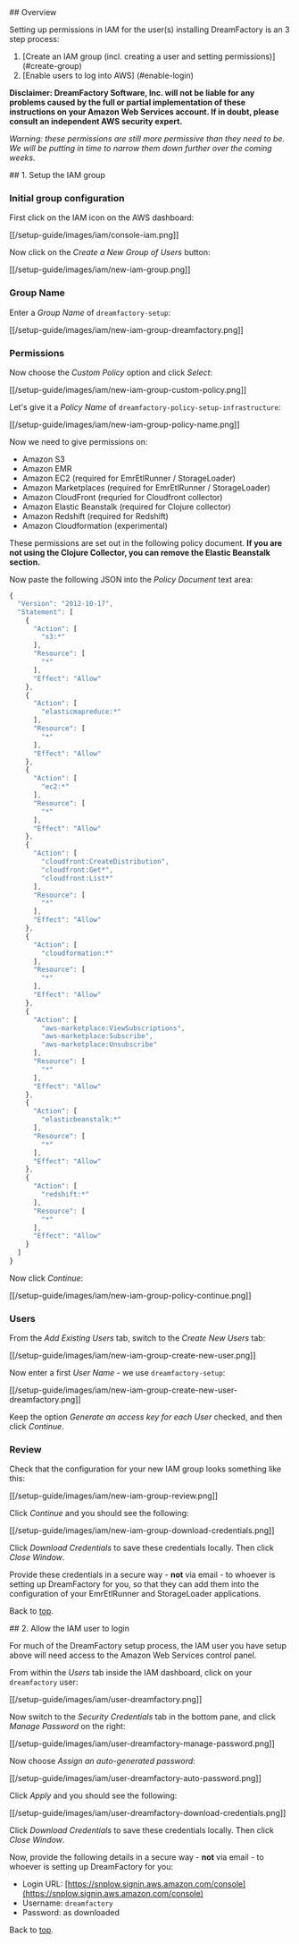 <a name="top" />
## Overview

Setting up permissions in IAM for the user(s) installing DreamFactory is an 3 step process:

1. [Create an IAM group (incl. creating a user and setting permissions)] (#create-group)
2. [Enable users to log into AWS] (#enable-login)


**Disclaimer: DreamFactory Software, Inc. will not be liable for any problems caused by the full or partial implementation of these instructions on your Amazon Web Services account. If in doubt, please consult an independent AWS security expert.**

_Warning: these permissions are still more permissive than they need to be. We will be putting in time to narrow them down further over the coming weeks._

<a name="create-group" />
## 1. Setup the IAM group

### Initial group configuration

First click on the IAM icon on the AWS dashboard:

[[/setup-guide/images/iam/console-iam.png]]

Now click on the _Create a New Group of Users_ button:

[[/setup-guide/images/iam/new-iam-group.png]]

### Group Name

Enter a _Group Name_ of `dreamfactory-setup`:

[[/setup-guide/images/iam/new-iam-group-dreamfactory.png]]

### Permissions

Now choose the _Custom Policy_ option and click _Select_:

[[/setup-guide/images/iam/new-iam-group-custom-policy.png]]

Let's give it a _Policy Name_ of `dreamfactory-policy-setup-infrastructure`:

[[/setup-guide/images/iam/new-iam-group-policy-name.png]]

Now we need to give permissions on:

* Amazon S3
* Amazon EMR
* Amazon EC2 (required for EmrEtlRunner / StorageLoader)
* Amazon Marketplaces (required for EmrEtlRunner / StorageLoader)
* Amazon CloudFront (requried for Cloudfront collector)
* Amazon Elastic Beanstalk (required for Clojure collector)
* Amazon Redshift (required for Redshift)
* Amazon Cloudformation (experimental)


These permissions are set out in the following policy document. **If you are not using the Clojure Collector, you can remove the Elastic Beanstalk section.**

Now paste the following JSON into the _Policy Document_ text area:

```javascript
{
  "Version": "2012-10-17",
  "Statement": [
    {
      "Action": [
        "s3:*"
      ],
      "Resource": [
        "*"
      ],
      "Effect": "Allow"
    },
    {
      "Action": [
        "elasticmapreduce:*"
      ],
      "Resource": [
        "*"
      ],
      "Effect": "Allow"
    },
    {
      "Action": [
        "ec2:*"
      ],
      "Resource": [
        "*"
      ],
      "Effect": "Allow"
    },
    {
      "Action": [
        "cloudfront:CreateDistribution",
        "cloudfront:Get*",
        "cloudfront:List*"
      ],
      "Resource": [
        "*"
      ],
      "Effect": "Allow"
    },
    {
      "Action": [
        "cloudformation:*"
      ],
      "Resource": [
        "*"
      ],
      "Effect": "Allow"
    },
    {
      "Action": [
        "aws-marketplace:ViewSubscriptions",
        "aws-marketplace:Subscribe",
        "aws-marketplace:Unsubscribe"
      ],
      "Resource": [
        "*"
      ],
      "Effect": "Allow"
    },
    {
      "Action": [
        "elasticbeanstalk:*"
      ],
      "Resource": [
        "*"
      ],
      "Effect": "Allow"
    },
    {
      "Action": [
        "redshift:*"
      ],
      "Resource": [
        "*"
      ],
      "Effect": "Allow"
    }
  ]
}
```

Now click _Continue_:

[[/setup-guide/images/iam/new-iam-group-policy-continue.png]]

### Users

From the _Add Existing Users_ tab, switch to the _Create New Users_ tab:

[[/setup-guide/images/iam/new-iam-group-create-new-user.png]]

Now enter a first _User Name_ - we use `dreamfactory-setup`:

[[/setup-guide/images/iam/new-iam-group-create-new-user-dreamfactory.png]]

Keep the option _Generate an access key for each User_ checked, and then click _Continue_.

### Review

Check that the configuration for your new IAM group looks something like this:

[[/setup-guide/images/iam/new-iam-group-review.png]]

Click _Continue_ and you should see the following:

[[/setup-guide/images/iam/new-iam-group-download-credentials.png]]

Click _Download Credentials_ to save these credentials locally. Then click _Close Window_.

Provide these credentials in a secure way - **not** via email - to whoever is setting up DreamFactory for you, so that they can add them into the configuration of your EmrEtlRunner and StorageLoader applications.

Back to [top](#top).

<a name="enable-login" />
## 2. Allow the IAM user to login

For much of the DreamFactory setup process, the IAM user you have setup above will need access to the Amazon Web Services control panel.

From within the _Users_ tab inside the IAM dashboard, click on your `dreamfactory` user:

[[/setup-guide/images/iam/user-dreamfactory.png]]

Now switch to the _Security Credentials_ tab in the bottom pane, and click _Manage Password_ on the right:

[[/setup-guide/images/iam/user-dreamfactory-manage-password.png]]

Now choose _Assign an auto-generated password_:

[[/setup-guide/images/iam/user-dreamfactory-auto-password.png]]

Click _Apply_ and you should see the following:

[[/setup-guide/images/iam/user-dreamfactory-download-credentials.png]]

Click _Download Credentials_ to save these credentials locally. Then click _Close Window_.

Now, provide the following details in a secure way - **not** via email - to whoever is setting up DreamFactory for you:

* Login URL: [https://snplow.signin.aws.amazon.com/console](https://snplow.signin.aws.amazon.com/console)
* Username: `dreamfactory`
* Password: as downloaded

Back to [top](#top).

[iam]: http://aws.amazon.com/iam/
[operate-dreamfactory]: Setup-IAM-permissions-for-operating-DreamFactory
